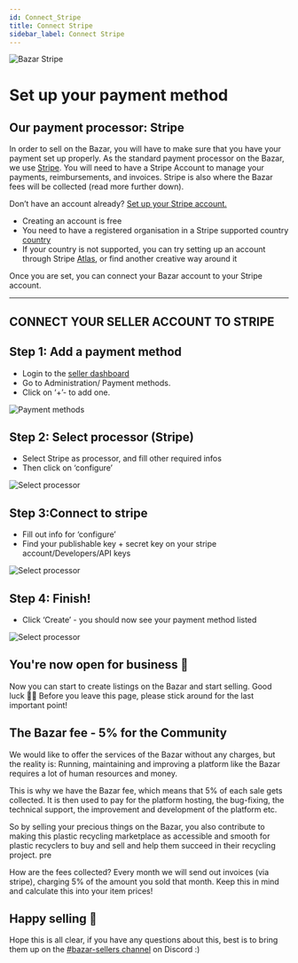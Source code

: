 ```yaml
---
id: Connect_Stripe
title: Connect Stripe 
sidebar_label: Connect Stripe
---
```


<style>
:root {
  --highlight: #f7b77b;
  --hover: #f7b77b;
}
</style>

![Bazar Stripe](https://github.com/katharinaelleke/academy/blob/master/docs/assets/Business/Bazar-Stripe.png)
 
# Set up your payment method

## Our payment processor: Stripe

In order to sell on the Bazar, you will have to make sure that you have your payment set up properly. As the standard payment processor on the Bazar, we use [Stripe](https://stripe.com/en-gb-de). You will need to have a Stripe Account to manage your payments, reimbursements, and invoices. 
Stripe is also where the Bazar fees will be collected (read more further down).

Don’t have an account already? [Set up your Stripe account.](https://dashboard.stripe.com/register)

- Creating an account is free
- You need to have a registered organisation in a Stripe supported country [country](https://stripe.com/global)
- If your country is not supported, you can try setting up an account through Stripe [Atlas](https://stripe.com/atlas), or find another creative way around it

Once you are set, you can connect your Bazar account to your Stripe account.


---


## CONNECT YOUR SELLER ACCOUNT TO STRIPE

## Step 1: Add a payment method

- Login to the [seller dashboard](https://bazar.preciousplastic.com/vendor.php?dispatch=auth.login_form&return_url=vendor.php)
- Go to Administration/ Payment methods.
- Click on ‘+’- to add one.

![Payment methods](https://github.com/katharinaelleke/academy/blob/master/docs/assets/Business/Set%20up%20payment-1-payment%20methods.png)




## Step 2: Select processor (Stripe)

- Select Stripe as processor, and fill other required infos
- Then click on ‘configure’

![Select processor](https://github.com/katharinaelleke/academy/blob/master/docs/assets/Business/Set%20up%20payment-2-add%20method.png)




## Step 3:Connect to stripe

- Fill out info for ‘configure’
- Find your publishable key + secret key on your stripe account/Developers/API keys

![Select processor](https://github.com/katharinaelleke/academy/blob/master/docs/assets/Business/Set%20up%20payment-3-configure.png)




## Step 4: Finish!

- Click  ‘Create’ -  you should now see your payment method listed

![Select processor](https://github.com/katharinaelleke/academy/blob/master/docs/assets/Business/Set%20up%20payment-4-create.png)




## You're now open for business 🎉
Now you can start to create listings on the Bazar and start selling. Good luck 🙌🏼
Before you leave this page, please stick around for the last important point!



## The Bazar fee - 5% for the Community
We would like to offer the services of the Bazar without any charges, but the reality is: Running, maintaining and improving a platform like the Bazar requires a lot of human resources and money.

This is why we have the Bazar fee, which means that 5% of each sale gets collected.
It is then used to pay for the platform hosting, the bug-fixing, the technical support, the improvement and development of the platform etc.

So by selling your precious things on the Bazar, you also contribute to making this plastic recycling marketplace as accessible and smooth for plastic recyclers to buy and sell and help them succeed in their recycling project. pre

How are the fees collected?
Every month we will send out invoices (via stripe), charging 5% of the amount you sold that month. Keep this in mind and calculate this into your item prices!



## Happy selling 💸 
Hope this is all clear, if you have any questions about this, best is to bring them up on the [#bazar-sellers channel](https://discord.gg/2E93VxB3CD) on Discord :)



